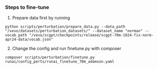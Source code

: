 ### Steps to fine-tune

1. Prepare data first by running

```
python scripts/perturbation/prepare_data.py --data_path "/vevo/datasets/perturbation_datasets/" --dataset_name "norman" --vocab_path "/vevo/scgpt/checkpoints/release/scgpt-70m-1024-fix-norm-apr24-data/vocab.json"
```

2. Change the config and run finetune.py with composer

```
composer scripts/perturbation/finetune.py runai/config_perts/runai_finetune_70m_adamson.yaml 
```



